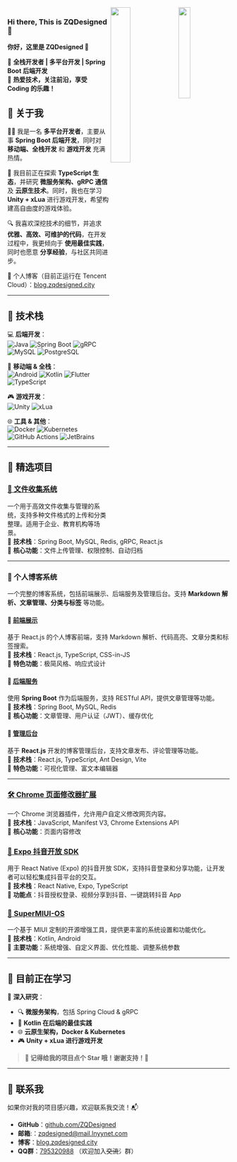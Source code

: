 
<img width="23%" align="right" src="https://ghrs-zqdesigned.vercel.app/api/top-langs/?username=ZQDesigned" />
<img width="30%" align="right" src="https://ghrs-zqdesigned.vercel.app/api?username=ZQDesigned&count_private=true&show_icons=true&include_all_commits=true" />

### Hi there, This is ZQDesigned 👋

**你好，这里是 ZQDesigned 👋**

🔹 **全栈开发者 | 多平台开发 | Spring Boot 后端开发**  
🔹 **热爱技术，关注前沿，享受 Coding 的乐趣！**  

## 📌 关于我
👨‍💻 我是一名 **多平台开发者**，主要从事 **Spring Boot 后端开发**，同时对 **移动端、全栈开发** 和 **游戏开发** 充满热情。  

🌱 我目前正在探索 **TypeScript 生态**，并研究 **微服务架构、gRPC 通信** 及 **云原生技术**。同时，我也在学习 **Unity + xLua** 进行游戏开发，希望构建高自由度的游戏体验。  

🔍 我喜欢深挖技术的细节，并追求 **优雅、高效、可维护的代码**，在开发过程中，我更倾向于 **使用最佳实践**，同时也愿意 **分享经验**，与社区共同进步。  

📢 个人博客（目前正运行在 Tencent Cloud）：[blog.zqdesigned.city](http://blog.zqdesigned.city)  

---
## 🚀 技术栈
💻 **后端开发**：  
![Java](https://img.shields.io/badge/Java-ED8B00?style=for-the-badge&logo=openjdk&logoColor=white)
![Spring Boot](https://img.shields.io/badge/Spring%20Boot-6DB33F?style=for-the-badge&logo=spring&logoColor=white)
![gRPC](https://img.shields.io/badge/gRPC-4285F4?style=for-the-badge&logo=google&logoColor=white)
![MySQL](https://img.shields.io/badge/MySQL-4479A1?style=for-the-badge&logo=mysql&logoColor=white)
![PostgreSQL](https://img.shields.io/badge/PostgreSQL-336791?style=for-the-badge&logo=postgresql&logoColor=white)

📱 **移动端 & 全栈**：  
![Android](https://img.shields.io/badge/Android-3DDC84?style=for-the-badge&logo=android&logoColor=white)
![Kotlin](https://img.shields.io/badge/Kotlin-0095D5?style=for-the-badge&logo=kotlin&logoColor=white)
![Flutter](https://img.shields.io/badge/Flutter-6ecdf8?style=for-the-badge&logo=flutter&logoColor=white)
![TypeScript](https://img.shields.io/badge/TypeScript-007ACC?style=for-the-badge&logo=typescript&logoColor=white)

🎮 **游戏开发**：  
![Unity](https://img.shields.io/badge/Unity-100000?style=for-the-badge&logo=unity&logoColor=white)
![xLua](https://img.shields.io/badge/xLua-FF9E0F?style=for-the-badge&logo=lua&logoColor=white)

🌐 **工具 & 其他**：  
![Docker](https://img.shields.io/badge/Docker-2496ED?style=for-the-badge&logo=docker&logoColor=white)
![Kubernetes](https://img.shields.io/badge/Kubernetes-326CE5?style=for-the-badge&logo=kubernetes&logoColor=white)
![GitHub Actions](https://img.shields.io/badge/GitHub%20Actions-2088FF?style=for-the-badge&logo=github-actions&logoColor=white)
![JetBrains](https://img.shields.io/badge/JetBrains%20IDE-000000?style=for-the-badge&logo=jetbrains&logoColor=white)

---

## 📌 精选项目

### [📂 文件收集系统](https://github.com/Liaoning-YiYun-Network/file-collection-system)
一个用于高效文件收集与管理的系统，支持多种文件格式的上传和分类整理。适用于企业、教育机构等场景。  
🔹 **技术栈**：Spring Boot, MySQL, Redis, gRPC, React.js  
🔹 **核心功能**：文件上传管理、权限控制、自动归档

---

### 📝 个人博客系统
一个完整的博客系统，包括前端展示、后端服务及管理后台。支持 **Markdown 解析、文章管理、分类与标签** 等功能。

#### 🔹 [前端展示](https://github.com/ZQDesigned/blog-fe)
基于 React.js 的个人博客前端，支持 Markdown 解析、代码高亮、文章分类和标签搜索。  
🔹 **技术栈**：React.js, TypeScript, CSS-in-JS  
🔹 **特色功能**：极简风格、响应式设计  

#### 🔹 [后端服务](https://github.com/ZQDesigned/blog-be-spring)
使用 **Spring Boot** 作为后端服务，支持 RESTful API，提供文章管理等功能。  
🔹 **技术栈**：Spring Boot, MySQL, Redis  
🔹 **核心功能**：文章管理、用户认证（JWT）、缓存优化  

#### 🔹 [管理后台](https://github.com/ZQDesigned/blog-fe-admin)
基于 **React.js** 开发的博客管理后台，支持文章发布、评论管理等功能。  
🔹 **技术栈**：React.js, TypeScript, Ant Design, Vite  
🔹 **特色功能**：可视化管理、富文本编辑器  

---

### [🛠️ Chrome 页面修改器扩展](https://github.com/ZQDesigned/chrome-page-modifier-extension)
一个 Chrome 浏览器插件，允许用户自定义修改网页内容。  
🔹 **技术栈**：JavaScript, Manifest V3, Chrome Extensions API  
🔹 **核心功能**：页面内容修改

### [📱 Expo 抖音开放 SDK](https://github.com/ZQDesigned/expo-douyin-opensdk)
用于 React Native (Expo) 的抖音开放 SDK，支持抖音登录和分享功能，让开发者可以轻松集成抖音平台的交互。  
🔹 **技术栈**：React Native, Expo, TypeScript  
🔹 **功能点**：抖音授权登录、视频分享到抖音、一键跳转抖音 App  

### [📲 SuperMIUI-OS](https://github.com/ZQDesigned/SuperMIUI-OS)
一个基于 MIUI 定制的开源增强工具，提供更丰富的系统设置和功能优化。  
🔹 **技术栈**：Kotlin, Android  
🔹 **主要功能**：系统增强、自定义界面、优化性能、调整系统参数  

---

## 🌱 目前正在学习
📌 **深入研究**：
- 🔍 **微服务架构**，包括 Spring Cloud & gRPC  
- 🚀 **Kotlin 在后端的最佳实践**  
- 🌐 **云原生架构，Docker & Kubernetes**  
- 🎮 **Unity + xLua 进行游戏开发**  

> **🌟 记得给我的项目点个 Star 哦！谢谢支持！🎉**

---

## 📢 联系我

如果你对我的项目感兴趣，欢迎联系我交流！📬

- **GitHub**：[github.com/ZQDesigned](https://github.com/ZQDesigned)
- **邮箱**:：[zqdesigned@mail.lnyynet.com](mailto:zqdesigned@mail.lnyynet.com)
- **博客**：[blog.zqdesigned.city](http://blog.zqdesigned.city)
- **QQ群**：[795320988](https://qm.qq.com/cgi-bin/qm/qr?k=sEhHGI0lkX3niIYtnYo2UfsSrHIQOph0&jump_from=webapi&authKey=/CU8D5K45quVqu1EoEc7IeTCaaIYc96YD8vSBS8aO65VEzxmxnxGgrxX/nc6dZWW) （欢迎加入~~交流~~氵群）

